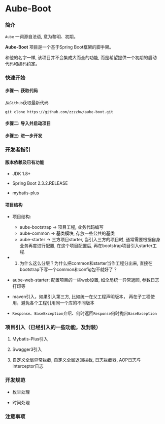 # Aube-Boot

### 简介

`Aube` 一词源自法语, 意为黎明、初期。

**Aube-Boot** 项目是一个基于Spring Boot框架的脚手架。

和他的名字一样, 该项目并不会集成大而全的功能, 而是希望提供一个初期的启动代码和编码约定。

### 快速开始

#### 步骤一: 获取代码

从`Github`获取最新代码

`git clone https://github.com/zzzzbw/aube-boot.git`

#### 步骤二: 导入并启动项目

#### 步骤三: 进一步开发

### 开发者指引

#### 版本依赖及已有功能

* JDK 1.8+

* Spring Boot 2.3.2.RELEASE

* mybatis-plus

#### 项目结构

* 项目结构: 
    * aube-bootstrap -> 项目工程, 业务代码编写
    * aube-common -> 基类模块, 存放一些公共的基类
    * aube-starter -> 三方项目starter, 当引入三方的项目时, 通常需要根据自身业务再度进行配置, 在这个项目配置后, 再在bootstrap项目引入starter工程. 

* 
    1. 为什么这么分层？为什么把common和starter当作工程分出来, 直接在bootstrap下写一个common和config包不就好了？
*
    aube-web-starter: 配置项目的一些web设置, 如全局统一异常返回, 参数日志打印等

* maven引入，如果引入第三方, 比如统一在父工程声明版本， 再在子工程使用，避免各个工程引用同一个库的不同版本

* `Response`、`BaseException`介绍、何时返回`Response`何时抛出`BaseException`

### 项目引入（已经引入的一些功能，及封装）

1. Mybatis-Plus引入

2. Swagger3引入

3. 自定义全局异常拦截, 自定义全局返回拦截, 日志拦截器, AOP日志与Interceptor日志

### 开发规范

* 枚举处理

* 时间处理

### 注意事项